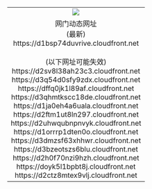 ﻿<table>
  <tr></tr>
  <tr><td colspan=2 align=center><img src="https://d1bsp74duvrive.cloudfront.net/Up/oGate.jpg" /></td></tr>
  <tr><td colspan=2 align=center>网门动态网址<br/>(最新)
<br>https://d1bsp74duvrive.cloudfront.net
<br/><br/>(以下网址可能失效)
<br>https://d2sv8l38ah23c3.cloudfront.net
<br>https://d3q54d0sfy9zdx.cloudfront.net
<br>https://dffq0jk1l89af.cloudfront.net
<br>https://d3qhmtkscc18de.cloudfront.net
<br>https://d1ja0eh4a6uala.cloudfront.net
<br>https://d2ftm1ut8ln297.cloudfront.net
<br>https://d2uhwqubnpnvyk.cloudfront.net
<br>https://d1orrrp1dten0o.cloudfront.net
<br>https://d3dmzsf63xhhwr.cloudfront.net
<br>https://d3bzeotszs6blu.cloudfront.net
<br>https://d2h0f70nzi9hzh.cloudfront.net
<br>https://doyk5l1bpbt8j.cloudfront.net
<br>https://d2ctz8mtex9vlj.cloudfront.net
    </td>
  </tr>
</table>
